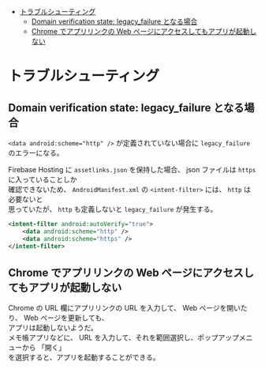 <!-- TOC START min:1 max:3 link:true asterisk:false update:true -->
- [トラブルシューティング](#トラブルシューティング)
  - [Domain verification state: legacy_failure となる場合](#domain-verification-state-legacy_failure-となる場合)
  - [Chrome でアプリリンクの Web ページにアクセスしてもアプリが起動しない](#chrome-でアプリリンクの-web-ページにアクセスしてもアプリが起動しない)
<!-- TOC END -->


# トラブルシューティング

## Domain verification state: legacy_failure となる場合

`<data android:scheme="http" />` が定義されていない場合に `legacy_failure` のエラーになる。

Firebase Hosting に `assetlinks.json` を保持した場合、 json ファイルは `https` に入っていることしか  
確認できないため、 `AndroidManifest.xml` の `<intent-filter>` には、 `http` は必要ないと  
思っていたが、 `http` も定義しないと `legacy_failure` が発生する。

```xml
<intent-filter android:autoVerify="true">
    <data android:scheme="http" />
    <data android:scheme="https" />
</intent-filter>
```


## Chrome でアプリリンクの Web ページにアクセスしてもアプリが起動しない

Chrome の URL 欄にアプリリンクの URL を入力して、 Web ページを開いたり、 Web ページを更新しても、  
アプリは起動しないようだ。  
メモ帳アプリなどに、 URL を入力して、それを範囲選択し、ポップアップメニューから 「開く」  
を選択すると、アプリを起動することができる。
